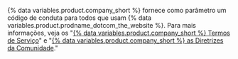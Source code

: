{% data variables.product.company_short %} fornece como parâmetro um código de conduta para todos que usam {% data variables.product.prodname_dotcom_the_website %}. Para mais informações, veja os "[{% data variables.product.company_short %} Termos de Serviço](/github/site-policy/github-terms-of-service)" e "[{% data variables.product.company_short %} as Diretrizes da Comunidade](/github/site-policy/github-community-guidelines)."
